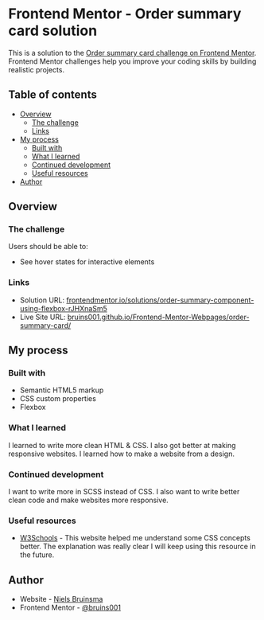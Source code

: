 # Frontend Mentor - Order summary card solution

This is a solution to the [Order summary card challenge on Frontend Mentor](https://www.frontendmentor.io/challenges/order-summary-component-QlPmajDUj). Frontend Mentor challenges help you improve your coding skills by building realistic projects.

## Table of contents

- [Overview](#overview)
  - [The challenge](#the-challenge)
  - [Links](#links)
- [My process](#my-process)
  - [Built with](#built-with)
  - [What I learned](#what-i-learned)
  - [Continued development](#continued-development)
  - [Useful resources](#useful-resources)
- [Author](#author)

## Overview

### The challenge

Users should be able to:

- See hover states for interactive elements

### Links

- Solution URL: [frontendmentor.io/solutions/order-summary-component-using-flexbox-rJHXnaSm5](https://www.frontendmentor.io/solutions/order-summary-component-using-flexbox-rJHXnaSm5)
- Live Site URL: [bruins001.github.io/Frontend-Mentor-Webpages/order-summary-card/](https://bruins001.github.io/Frontend-Mentor-Webpages/order-summary-card/)

## My process

### Built with

- Semantic HTML5 markup
- CSS custom properties
- Flexbox

### What I learned

I learned to write more clean HTML & CSS. I also got better at making responsive websites. I learned how to make a website from a design.

### Continued development

I want to write more in SCSS instead of CSS. I also want to write better clean code and make websites more responsive.

### Useful resources

- [W3Schools](https://www.w3schools.com/) - This website helped me understand some CSS concepts better. The explanation was really clear I will keep using this resource in the future.

## Author

- Website - [Niels Bruinsma](https://www.nielsbruinsma.net)
- Frontend Mentor - [@bruins001](https://www.frontendmentor.io/profile/bruins001)
